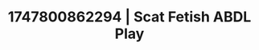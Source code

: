 ---
categories:
- ASMR tingles
- Intimate storytelling
- Gothic romance
- Virtual intimacy
- Mid-century kink
image: /assets/images/1747800862294.jpg
layout: post
seo:
  description: Featured content with sensual ABDL Play, Scat Fetish. HD images available.
  keywords: ABDL Play, Scat Fetish
  og_image: /assets/images/1747800862294.jpg
  schema_type: VisualArtwork
tags:
- '#1747800862294'
- ABDL Play
- Scat Fetish
title: 1747800862294 | Scat Fetish ABDL Play
---